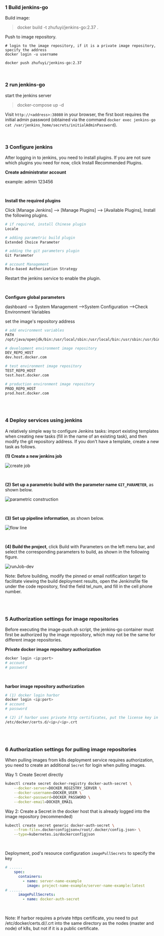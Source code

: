 ### 1 Build jenkins-go

Build image:

> docker build -t zhufuyi/jenkins-go:2.37 .

Push to image repository.

```shell
# login to the image repository, if it is a private image repository, specify the address
docker login -u username

docker push zhufuyi/jenkins-go:2.37
```

<br>

### 2 run jenkins-go

start the jenkins server

> docker-compose up -d

Visit `http://<address>:38080` in your browser, the first boot requires the initial admin password (obtained via the command `docker exec jenkins-go cat /var/jenkins_home/secrets/initialAdminPassword`).

<br>

### 3 Configure jenkins

After logging in to jenkins, you need to install plugins. If you are not sure which plugins you need for now, click Install Recommended Plugins.

**Create administrator account**

example: admin 123456

<br>

**Install the required plugins**

Click [Manage Jenkins] --> [Manage Plugins] -->  [Available Plugins], Install the following plugins.

```bash
# if required, install Chinese plugin
Locale

# adding parametric build plugin
Extended Choice Parameter

# adding the git parameters plugin
Git Parameter

# account Management
Role-based Authorization Strategy
```

Restart the jenkins service to enable the plugin.

<br>

**Configure global parameters**

dashboard --> System Management -->System Configuration -->Check Environment Variables

set the image's repository address

```bash
# add environment variables
PATH
/opt/java/openjdk/bin:/usr/local/sbin:/usr/local/bin:/usr/sbin:/usr/bin:/sbin:/bin:/opt/go/bin

# development environment image repository
DEV_REPO_HOST
dev.host.docker.com

# test environment image repository
TEST_REPO_HOST
test.host.docker.com

# production environment image repository
PROD_REPO_HOST
prod.host.docker.com
```

<br><br>

### 4 Deploy services using jenkins

A relatively simple way to configure Jenkins tasks: import existing templates when creating new tasks (fill in the name of an existing task), and then modify the git repository address. If you don't have a template, create a new task as follows.

**(1) Create a new jenkins job**

![create job](https://raw.githubusercontent.com/go-dev-frame/sponge/main/assets/createJob.jpg)

<br>

**(2)  Set up a parametric build with the parameter name `GIT_PARAMETER`**, as shown below.

![parametric construction](https://raw.githubusercontent.com/go-dev-frame/sponge/main/assets/paramSetting.jpg)

<br>

**(3) Set up pipeline information**, as shown below.

![flow line](https://raw.githubusercontent.com/go-dev-frame/sponge/main/assets/pipelineSetting.jpg)

<br>

**(4) Build the project**, click Build with Parameters on the left menu bar, and select the corresponding parameters to build, as shown in the following figure.

![runJob-dev](https://raw.githubusercontent.com/go-dev-frame/sponge/main/assets/building.jpg)

Note: Before building, modify the pinned or email notification target to facilitate viewing the build deployment results, open the Jenkinsfile file under the code repository, find the field tel_num, and fill in the cell phone number.

<br><br>

### 5 Authorization settings for image repositories

Before executing the image-push.sh script, the jenkins-go container must first be authorized by the image repository, which may not be the same for different image repositories.

**Private docker image repository authorization**

```bash
docker login <ip:port>
# account
# password
```

<br>

**harbor image repository authorization**

```bash
# (1) docker login harbor
docker login <ip:port>
# account
# password

# (2) if harbor uses private http certificates, put the license key in the certs.d file of docker, for example, the file path is as follows.
/etc/docker/certs.d/<ip>/<ip>.crt
```

<br><br>

### 6 Authorization settings for pulling image repositories

When pulling images from k8s deployment service requires authorization, you need to create an additional `Secret` for login when pulling images.

Way 1: Create Secret directly

```bash
kubectl create secret docker-registry docker-auth-secret \
    --docker-server=DOCKER_REGISTRY_SERVER \
    --docker-username=DOCKER_USER \
    --docker-password=DOCKER_PASSWORD \
    --docker-email=DOCKER_EMAIL
```

Way 2: Create a Secret in the docker host that is already logged into the image repository (recommended)

```bash
kubectl create secret generic docker-auth-secret \
    --from-file=.dockerconfigjson=/root/.docker/config.json> \
    --type=kubernetes.io/dockerconfigjson
```

<br>

Deployment, pod's resource configuration `imagePullSecrets` to specify the key

```yaml
# ......
    spec:
      containers:
        - name: server-name-example
          image: project-name-example/server-name-example:latest
# ......
      imagePullSecrets:
        - name: docker-auth-secret
```

<br>

Note: If harbor requires a private https certificate, you need to put /etc/docker/certs.d/<ip>/<ip>.crt into the same directory as the nodes (master and node) of k8s, but not if it is a public certificate.
